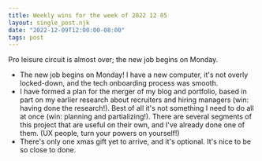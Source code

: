 ```yaml
---
title: Weekly wins for the week of 2022 12 05
layout: single_post.njk
date: "2022-12-09T12:00:00-08:00"
tags: post
---
```

Pro leisure circuit is almost over; the new job begins on Monday.
- The new job begins on Monday! I have a new computer, it's not overly locked-down, and the tech onboarding process was smooth.
- I have formed a plan for the merger of my blog and portfolio, based in part on my earlier research about recruiters and hiring managers (win: having done the research!). Best of all it's not something I need to do all at once (win: planning and partializing!). There are several segments of this project that are useful on their own, and I've already done one of them. (UX people, turn your powers on yourself!)
- There's only one xmas gift yet to arrive, and it's optional. It's nice to be so close to done.
